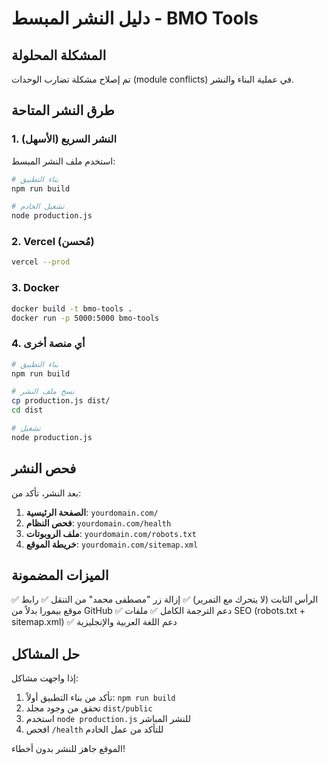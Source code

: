 # دليل النشر المبسط - BMO Tools

## المشكلة المحلولة
تم إصلاح مشكلة تضارب الوحدات (module conflicts) في عملية البناء والنشر.

## طرق النشر المتاحة

### 1. النشر السريع (الأسهل)
استخدم ملف النشر المبسط:

```bash
# بناء التطبيق
npm run build

# تشغيل الخادم
node production.js
```

### 2. Vercel (مُحسن)
```bash
vercel --prod
```

### 3. Docker
```bash
docker build -t bmo-tools .
docker run -p 5000:5000 bmo-tools
```

### 4. أي منصة أخرى
```bash
# بناء التطبيق
npm run build

# نسخ ملف النشر
cp production.js dist/
cd dist

# تشغيل
node production.js
```

## فحص النشر

بعد النشر، تأكد من:

1. **الصفحة الرئيسية**: `yourdomain.com/`
2. **فحص النظام**: `yourdomain.com/health`
3. **ملف الروبوتات**: `yourdomain.com/robots.txt`
4. **خريطة الموقع**: `yourdomain.com/sitemap.xml`

## الميزات المضمونة

✅ الرأس الثابت (لا يتحرك مع التمرير)
✅ إزالة زر "مصطفى محمد" من التنقل
✅ رابط موقع بيمورا بدلاً من GitHub
✅ دعم الترجمة الكامل
✅ ملفات SEO (robots.txt + sitemap.xml)
✅ دعم اللغة العربية والإنجليزية

## حل المشاكل

إذا واجهت مشاكل:

1. تأكد من بناء التطبيق أولاً: `npm run build`
2. تحقق من وجود مجلد `dist/public`
3. استخدم `node production.js` للنشر المباشر
4. افحص `/health` للتأكد من عمل الخادم

الموقع جاهز للنشر بدون أخطاء!